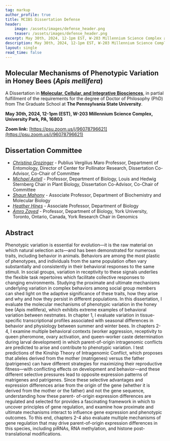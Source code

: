 ```yaml
---
tag: markup
author_profile: true
title: MCIBS Dissertation Defense
header:
    image: /assets/images/defense_header.png
    teaser: /assets/images/defense_header.png
excerpt: May 30th, 2024, 12-1pm EST, W-203 Millennium Science Complex and virtual by Zoom
description: May 30th, 2024, 12-1pm EST, W-203 Millennium Science Complex and virtual by Zoom
layout: single
read_time: false
---
```


## Molecular Mechanisms of Phenotypic Variation in Honey Bees (*Apis mellifera*)

A Dissertation in [**Molecular, Cellular, and Integrative Biosciences**](https://www.huck.psu.edu/graduate-programs/molecular-cellular-and-integrative-biosciences), in partial fulfillment of the requirements for the degree of Doctor of Philosophy (PhD) from The Graduate School at **The Pennsylvania State University**.

**May 30th, 2024, 12-1pm (EST), W-203 Millennium Science Complex, University Park, PA, 16803**

**Zoom link:** [https://psu.zoom.us/j/96078796621](https://psu.zoom.us/j/96078796621)

## Dissertation Committee

- [*Christina Grozinger*](https://www.grozingerlab.com/) - Publius Vergilius Maro Professor, Department of Entomology, Director of Center for Pollinator Research, Dissertation Co-Advisor, Co-Chair of Committee
- [*Michael Axtell*](https://sites.psu.edu/axtell/) - Professor, Department of Biology, Louis and Hedwig Sternberg Chair in Plant Biology, Dissertation Co-Advisor, Co-Chair of Committee
- [*Shaun Mahony*](https://mahonylab.org/) - Associate Professor, Department of Biochemistry and Molecular Biology
- [*Heather Hines*](https://hineslab.org/) - Associate Professor, Department of Biology
- [*Amro Zayed*](http://zayedlab.apps01.yorku.ca/wordpress/) - Professor, Department of Biology, York University, Toronto, Ontario, Canada, York Research Chair in Genomics

## Abstract

Phenotypic variation is essential for evolution—it is the raw material on which natural selection acts—and has been demonstrated for numerous traits, including behavior in animals. Behaviors are among the most plastic of phenotypes, and individuals from the same population often vary substantially and consistently in their behavioral responses to the same stimuli. In social groups, variation in receptivity to these signals underlies the flexible task repertoires which facilitate collective responses to changing environments. Studying the proximate and ultimate mechanisms underlying variation in complex behaviors among social group members can shed light on the adaptive significance of these traits, how they arise and why and how they persist in different populations. In this dissertation, I evaluate the molecular mechanisms of phenotypic variation in the honey bee (Apis mellifera), which exhibits extreme examples of behavioral variation between nestmates. In chapter 1, I evaluate variation in tissue-specific transcriptional profiles associated with seasonal differences in behavior and physiology between summer and winter bees. In chapters 2-4, I examine multiple behavioral contexts (worker aggression, receptivity to queen pheromone, ovary activation, and queen-worker caste determination during larval development) in which parent-of-origin intragenomic conflicts are predicted to arise and contribute to phenotypic variation. I test predictions of the Kinship Theory of Intragenomic Conflict, which proposes that alleles derived from the mother (matrigenes) versus the father (patrigenes) can have different strategies for maximizing their reproductive fitness—with conflicting effects on development and behavior—and these different selective pressures lead to opposite expression patterns of matrigenes and patrigenes. Since these selective advantages and expression differences arise from the origin of the gene (whether it is derived from the mother or the father) and not the gene sequence, understanding how these parent- of-origin expression differences are regulated and selected for provides a fascinating framework in which to uncover principles of gene regulation, and examine how proximate and ultimate mechanisms interact to influence gene expression and phenotypic outcomes. To this end, chapters 2-4 also evaluate multiple mechanisms of gene regulation that may drive parent-of-origin expression differences in this species, including piRNAs, RNA methylation, and histone post-translational modifications.